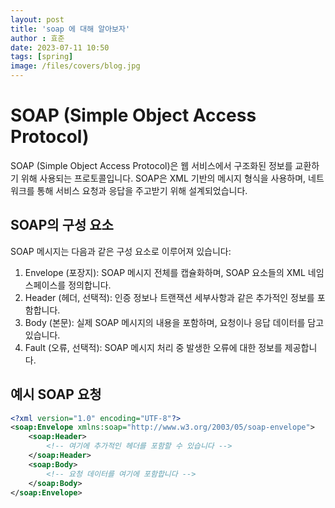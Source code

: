 ```yaml
---
layout: post
title: 'soap 에 대해 알아보자'
author : 효준
date: 2023-07-11 10:50
tags: [spring]
image: /files/covers/blog.jpg
---
```


# SOAP (Simple Object Access Protocol)

SOAP (Simple Object Access Protocol)은 웹 서비스에서 구조화된 정보를 교환하기 위해 사용되는 프로토콜입니다. SOAP은 XML 기반의 메시지 형식을 사용하며, 네트워크를 통해 서비스 요청과 응답을 주고받기 위해 설계되었습니다.

## SOAP의 구성 요소

SOAP 메시지는 다음과 같은 구성 요소로 이루어져 있습니다:

1. Envelope (포장지): SOAP 메시지 전체를 캡슐화하며, SOAP 요소들의 XML 네임스페이스를 정의합니다.
2. Header (헤더, 선택적): 인증 정보나 트랜잭션 세부사항과 같은 추가적인 정보를 포함합니다.
3. Body (본문): 실제 SOAP 메시지의 내용을 포함하며, 요청이나 응답 데이터를 담고 있습니다.
4. Fault (오류, 선택적): SOAP 메시지 처리 중 발생한 오류에 대한 정보를 제공합니다.

## 예시 SOAP 요청

```xml
<?xml version="1.0" encoding="UTF-8"?>
<soap:Envelope xmlns:soap="http://www.w3.org/2003/05/soap-envelope">
    <soap:Header>
        <!-- 여기에 추가적인 헤더를 포함할 수 있습니다 -->
    </soap:Header>
    <soap:Body>
        <!-- 요청 데이터를 여기에 포함합니다 -->
    </soap:Body>
</soap:Envelope>
